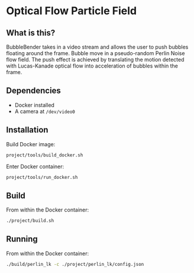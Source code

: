 # Optical Flow Particle Field

## What is this?

BubbleBender takes in a video stream and allows the user to push bubbles floating around the frame. Bubble move in a pseudo-random Perlin Noise flow field. The push effect is achieved by translating the motion detected with Lucas-Kanade optical flow into acceleration of bubbles within the frame.

## Dependencies

- Docker installed
- A camera at `/dev/video0`

## Installation

Build Docker image:
```bash
project/tools/build_docker.sh
```

Enter Docker container:
```bash
project/tools/run_docker.sh
```

## Build

From within the Docker container:
```bash
./project/build.sh
```

## Running

From within the Docker container:
```bash
./build/perlin_lk -c ./project/perlin_lk/config.json 
```
